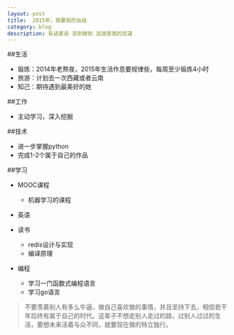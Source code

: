 ```yaml
---
layout: post
title:  2015年，我要我的自由
category: blog
description: 有话直说 说到做到 这就是我的忍道
---
```



##生活
 + 锻炼：2014年老熬夜，2015年生活作息要规律些，每周至少锻炼4小时
 + 旅游：计划去一次西藏或者云南
 + 知己：期待遇到最美好的她
 
##工作
 + 主动学习，深入挖掘

##技术
 + 进一步掌握python
 + 完成1-2个属于自己的作品

##学习
 + MOOC课程
     - 机器学习的课程
   
 + 英语
 
 + 读书
     - redis设计与实现
     - 编译原理
  
 + 编程
     - 学习一门函数式编程语言
     - 学习go语言

> 不要羡慕别人有多么牛逼，做自己喜欢做的事情，并且坚持下去，相信若干年后终有属于自己的时代。这辈子不想走别人走过的路，过别人过过的生活，要想未来活着与众不同，就要现在做的特立独行。










